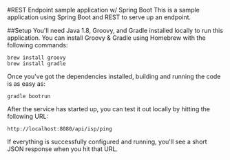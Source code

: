 #REST Endpoint sample application w/ Spring Boot
This is a sample application using Spring Boot and REST to serve up an endpoint.

##Setup
You'll need Java 1.8, Groovy, and Gradle installed locally to run this application.  You can install Groovy & Gradle using
Homebrew with the following commands:

```
brew install groovy
brew install gradle
```

Once you've got the dependencies installed, building and running the code is as easy as:

```
gradle bootrun
```

After the service has started up, you can test it out locally by hitting the following URL:

```
http://localhost:8080/api/isp/ping
```

If everything is successfully configured and running, you'll see a short JSON response when you hit that URL.